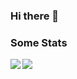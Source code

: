 ### Hi there 👋

<!--
**haruishi43/haruishi43** is a ✨ _special_ ✨ repository because its `README.md` (this file) appears on your GitHub profile.

Here are some ideas to get you started:

- 🔭 I’m currently working on ...
- 🌱 I’m currently learning ...
- 👯 I’m looking to collaborate on ...
- 🤔 I’m looking for help with ...
- 💬 Ask me about ...
- 📫 How to reach me: ...
- 😄 Pronouns: ...
- ⚡ Fun fact: ...
-->

### Some Stats

<img align="left" src="https://github-readme-stats.vercel.app/api?username=haruishi43&count_private=true&show_icons=true" />
<img src="https://github-readme-stats.vercel.app/api/top-langs/?username=haruishi43&hide=jupyter%20notebook,html&layout=compact" />


<!--START_SECTION:waka-->
<!--END_SECTION:waka-->
